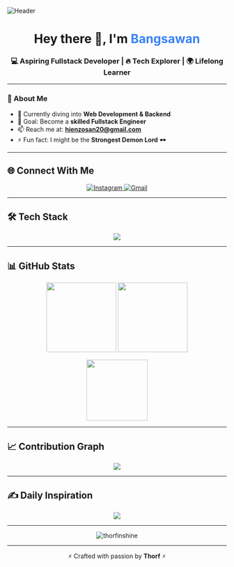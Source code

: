 <!-- Banner -->

![Header](https://i.pinimg.com/originals/37/4a/9c/374a9ce6182b7a8aafd8c6ea6b698ff3.gif)

<h1 align="center">Hey there 👋, I'm <span style="color:#3b82f6">Bangsawan</span></h1>
<h3 align="center">💻 Aspiring Fullstack Developer | 🔥 Tech Explorer | 🌍 Lifelong Learner</h3>

---

### 🚀 About Me

* 🌱 Currently diving into **Web Development & Backend**
* 🎯 Goal: Become a **skilled Fullstack Engineer**
* 📫 Reach me at: **[hienzosan20@gmail.com](mailto:hienzosan20@gmail.com)**
* ⚡ Fun fact: I might be the **Strongest Demon Lord** 🕶️

---

## 🌐 Connect With Me

<p align="center">
  <a href="https://instagram.com/muhakill" target="_blank">
    <img src="https://img.shields.io/badge/Instagram-%23FF0080.svg?style=for-the-badge&logo=instagram&logoColor=white" alt="Instagram"/>
  </a>
  <a href="mailto:hienzosan20@gmail.com" target="_blank">
    <img src="https://img.shields.io/badge/Gmail-%23D44638.svg?style=for-the-badge&logo=gmail&logoColor=white" alt="Gmail"/>
  </a>
</p>

---

## 🛠️ Tech Stack

<p align="center">
  <img src="https://skillicons.dev/icons?i=js,ts,java,python,html,css,bootstrap,react,nextjs,nodejs,linux" />
</p>

---

## 📊 GitHub Stats

<p align="center">
  <img src="https://github-readme-stats.vercel.app/api?username=thorfinshine&theme=tokyonight&hide_border=true&show_icons=true&count_private=true" height="160px"/>
  <img src="https://github-readme-streak-stats.herokuapp.com/?user=thorfinshine&theme=tokyonight&hide_border=true" height="160px"/>
</p>

<p align="center">
  <img src="https://github-readme-stats.vercel.app/api/top-langs/?username=thorfinshine&theme=tokyonight&hide_border=true&layout=compact" height="140px"/>
</p>

---

## 📈 Contribution Graph

<p align="center">
  <img src="https://github-readme-activity-graph.vercel.app/graph?username=thorfinshine&theme=tokyo-night&hide_border=true"/>
</p>

---

## ✍️ Daily Inspiration

<p align="center">
  <img src="https://quotes-github-readme.vercel.app/api?type=horizontal&theme=tokyonight" />
</p>

---

<p align="center">
  <img src="https://komarev.com/ghpvc/?username=thorfinshine&label=Profile%20views&color=0e75b6&style=flat" alt="thorfinshine" alt="Profile Views"/>
</p>

---

<p align="center">⚡ Crafted with passion by <b>Thorf</b> ⚡</p>
